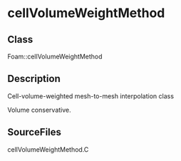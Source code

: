 # cellVolumeWeightMethod 
## Class
Foam::cellVolumeWeightMethod

## Description
Cell-volume-weighted mesh-to-mesh interpolation class

Volume conservative.

## SourceFiles
cellVolumeWeightMethod.C

